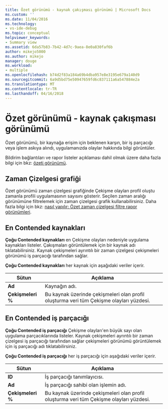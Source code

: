 ```yaml
---
title: Özet görünümü - kaynak çakışması görünümü | Microsoft Docs
ms.custom: ''
ms.date: 11/04/2016
ms.technology:
- vs-ide-debug
ms.topic: conceptual
helpviewer_keywords:
- Summary view
ms.assetid: 6da57b83-7b42-4d7c-9aea-8e0a830faf6b
author: mikejo5000
ms.author: mikejo
manager: douge
ms.workload:
- multiple
ms.openlocfilehash: b74d2f83a184a69b4dba957e8e3195e679a140d9
ms.sourcegitcommit: 6a9d5bd75e50947659fd6c837111a6a547884e2a
ms.translationtype: MT
ms.contentlocale: tr-TR
ms.lasthandoff: 04/16/2018
---
```

# <a name="summary-view---resource-contention-view"></a>Özet görünümü - kaynak çakışması görünümü
Özet görünümü, bir kaynağa erişim için beklenen karşın, bir iş parçacığı veya işlem askıya alındı, uygulamanızda olaylar hakkında bilgi görüntüler.  
  
 Bildirim bağlantıları ve rapor listeler açıklaması dahil olmak üzere daha fazla bilgi için bkz: [özeti görünümü](../profiling/summary-view.md).  
  
## <a name="timeline-graph"></a>Zaman Çizelgesi grafiği  
 Özet görünümü zaman çizelgesi grafiğinde Çekişme olayları profil oluştu zamanla profili uygulamasının sayısını gösterir. Seçilen zaman aralığı görünümüne filtrelemek için zaman çizelgesi grafik kullanabilirsiniz. Daha fazla bilgi için bkz: [nasıl yapılır: Özet zaman çizelgesi filtre rapor görünümleri](../profiling/how-to-filter-report-views-from-the-summary-timeline.md).  
  
## <a name="most-contended-resources"></a>En Contended kaynakları  
 **Çoğu Contended kaynakları** en Çekişme olayları nedeniyle uygulama kaynakları listeler. Çakışmaları görüntülemek için bir kaynak adı tıklatabilirsiniz. Kaynak çekişmeleri ayrıntılı bir zaman çizelgesi çekişmeleri görünümü iş parçacığı tarafından sağlar.  
  
 **Çoğu Contended kaynakları** her kaynak için aşağıdaki veriler içerir.  
  
|Sütun|Açıklama|  
|------------|-----------------|  
|**Ad**|Kaynağın adı.|  
|**Çekişmeleri %**|Bu kaynak üzerinde çekişmeleri olan profil oluşturma veri tüm Çekişme olayları yüzdesi.|  
  
## <a name="most-contended-thread"></a>En Contended iş parçacığı  
 **Çoğu Contended iş parçacığı** Çekişme olayları'en büyük sayı olan uygulama parçacıklarında listeler. Kaynak çekişmeleri ayrıntılı bir zaman çizelgesi iş parçacığı tarafından sağlar çekişmeleri görünümü görüntülemek için iş parçacığı adı tıklatabilirsiniz.  
  
 **Çoğu Contended iş parçacığı** her iş parçacığı için aşağıdaki veriler içerir.  
  
|Sütun|Açıklama|  
|------------|-----------------|  
|**ID**|İş parçacığı tanımlayıcısı.|  
|**Ad**|İş parçacığı sahibi olan işlemin adı.|  
|**Çekişmeleri %**|Bu kaynak üzerinde çekişmeleri olan profil oluşturma veri tüm Çekişme olayları yüzdesi.|
